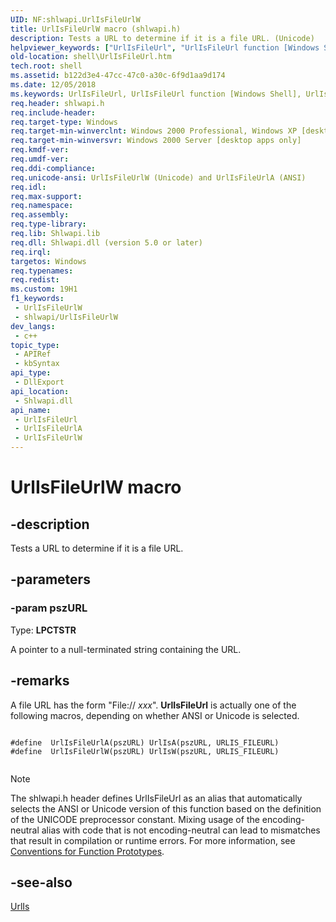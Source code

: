 ```yaml
---
UID: NF:shlwapi.UrlIsFileUrlW
title: UrlIsFileUrlW macro (shlwapi.h)
description: Tests a URL to determine if it is a file URL. (Unicode)
helpviewer_keywords: ["UrlIsFileUrl", "UrlIsFileUrl function [Windows Shell]", "UrlIsFileUrlW", "_win32_UrlIsFileUrl", "shell.UrlIsFileUrl", "shlwapi/UrlIsFileUrl", "shlwapi/UrlIsFileUrlW"]
old-location: shell\UrlIsFileUrl.htm
tech.root: shell
ms.assetid: b122d3e4-47cc-47c0-a30c-6f9d1aa9d174
ms.date: 12/05/2018
ms.keywords: UrlIsFileUrl, UrlIsFileUrl function [Windows Shell], UrlIsFileUrlA, UrlIsFileUrlW, _win32_UrlIsFileUrl, shell.UrlIsFileUrl, shlwapi/UrlIsFileUrl, shlwapi/UrlIsFileUrlA, shlwapi/UrlIsFileUrlW
req.header: shlwapi.h
req.include-header: 
req.target-type: Windows
req.target-min-winverclnt: Windows 2000 Professional, Windows XP [desktop apps only]
req.target-min-winversvr: Windows 2000 Server [desktop apps only]
req.kmdf-ver: 
req.umdf-ver: 
req.ddi-compliance: 
req.unicode-ansi: UrlIsFileUrlW (Unicode) and UrlIsFileUrlA (ANSI)
req.idl: 
req.max-support: 
req.namespace: 
req.assembly: 
req.type-library: 
req.lib: Shlwapi.lib
req.dll: Shlwapi.dll (version 5.0 or later)
req.irql: 
targetos: Windows
req.typenames: 
req.redist: 
ms.custom: 19H1
f1_keywords:
 - UrlIsFileUrlW
 - shlwapi/UrlIsFileUrlW
dev_langs:
 - c++
topic_type:
 - APIRef
 - kbSyntax
api_type:
 - DllExport
api_location:
 - Shlwapi.dll
api_name:
 - UrlIsFileUrl
 - UrlIsFileUrlA
 - UrlIsFileUrlW
---
```


# UrlIsFileUrlW macro


## -description

Tests a URL to determine if it is a file URL.

## -parameters

### -param pszURL

Type: <b>LPCTSTR</b>

A pointer to a null-terminated string containing the URL.

## -remarks

A file URL has the form "File://
				<i>xxx</i>". <b>UrlIsFileUrl</b> is actually one of the following macros, depending on whether ANSI or Unicode is selected.
				


```

#define  UrlIsFileUrlA(pszURL) UrlIsA(pszURL, URLIS_FILEURL)
#define  UrlIsFileUrlW(pszURL) UrlIsW(pszURL, URLIS_FILEURL)
				
```






> [!NOTE]
> The shlwapi.h header defines UrlIsFileUrl as an alias that automatically selects the ANSI or Unicode version of this function based on the definition of the UNICODE preprocessor constant. Mixing usage of the encoding-neutral alias with code that is not encoding-neutral can lead to mismatches that result in compilation or runtime errors. For more information, see [Conventions for Function Prototypes](/windows/win32/intl/conventions-for-function-prototypes).

## -see-also

<a href="/windows/desktop/api/shlwapi/nf-shlwapi-urlisa">UrlIs</a>
